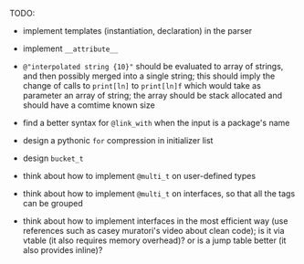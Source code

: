 TODO:
  * implement templates (instantiation, declaration) in the parser
  * implement `__attribute__`
  * `@"interpolated string {10}"` should be evaluated to
    array of strings, and then possibly merged into a single string;
    this should imply the change of calls to `print[ln]` to `print[ln]f`
    which would take as parameter an array of string;
    the array should be stack allocated and should have a comtime
    known size

  * find a better syntax for `@link_with` when the input is a package's name
  * design a pythonic `for` compression in initializer list
  * design `bucket_t`
  * think about how to implement `@multi_t` on user-defined types
  * think about how to implement `@multi_t` on interfaces,
    so that all the tags can be grouped
  * think about how to implement interfaces in the most efficient
    way (use references such as casey muratori's video about clean code);
    is it via vtable (it also requires memory overhead)? or is a jump table better
    (it also provides inline)?